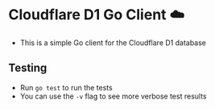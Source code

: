 # Cloudflare D1 Go Client ☁️ 
- This is a simple Go client for the Cloudflare D1 database


## Testing 
- Run `go test` to run the tests
- You can use the `-v` flag to see more verbose test results
